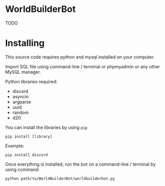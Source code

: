 # WorldBuilderBot
TODO

# Installing

This source code requires python and mysql installed on your computer.

Import SQL file using command-line / terminal or phpmyadmin or any other MySQL manager.

Python libraries required:

- discord
- asyncio
- argparse
- uuid
- random
- d20

You can install the libraries by using `pip`

`pip install [library]`

Example:

`pip install discord`

Once everything is installed, run the bot on a command-line / terminal by using command:

`python path/to/WorldBuilderBot/worldbuilderbot.py`